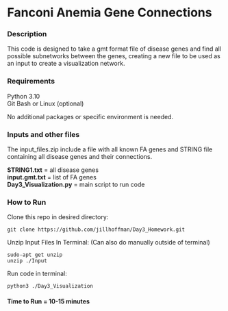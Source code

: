 # Fanconi Anemia Gene Connections

### Description
This code is designed to take a gmt format file of disease genes and find all possible subnetworks between the genes, creating a new file to be used as an input to create a visualization network.

### Requirements
Python 3.10    
Git Bash or Linux (optional)

No additional packages or specific environment is needed.

### Inputs and other files
The input_files.zip include a file with all known FA genes and STRING file containing all disease genes and their connections.

**STRING1.txt** = all disease genes  
**input.gmt.txt** = list of FA genes  
**Day3_Visualization.py** = main script to run code  

### How to Run
Clone this repo in desired directory:

    git clone https://github.com/jillhoffman/Day3_Homework.git
  
Unzip Input Files In Terminal: (Can also do manually outside of terminal)

    sudo-apt get unzip
    unzip ./Input
  
Run code in terminal:

    python3 ./Day3_Visualization

#### Time to Run = 10-15 minutes
